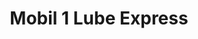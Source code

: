 ---
title: "Mobil 1 Lube Express"
url: /ottumwa/mobil-1-lube-express-north-court-road/
shop: car repair
---